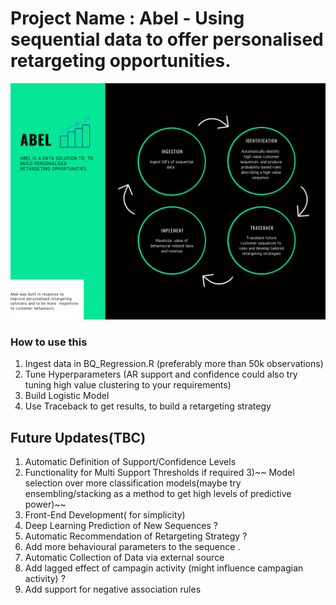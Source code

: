 # Project Name : Abel - Using sequential data to offer personalised retargeting opportunities.
![Abel Data Cycle](DP.PNG)

### How to use this ##
1) Ingest data in BQ_Regression.R (preferably more than 50k observations)
2) Tune Hyperparameters  (AR support and confidence could also try tuning high value clustering to your requirements)
3) Build Logistic Model 
4) Use Traceback to get results, to build a retargeting strategy 





## Future Updates(TBC)
1) Automatic Definition of Support/Confidence Levels
2) Functionality for Multi Support Thresholds if required
3)~~ Model selection over more classification models(maybe try ensembling/stacking as a method to get high levels of  predictive power)~~
4) Front-End Development( for simplicity)
5) Deep Learning Prediction of New Sequences ?
6) Automatic Recommendation of Retargeting Strategy ?
7) Add more behavioural parameters to the sequence .
8) Automatic Collection of Data  via external source
9) Add lagged effect of campagin activity (might influence campagian activity) ?
10) Add support for negative association rules
